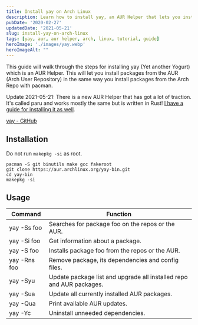 ```yaml
---
title: Install yay on Arch Linux
description: Learn how to install yay, an AUR Helper that lets you install packages from the Arch User Repository using the same commands as pacman.
pubDate: '2020-02-27'
updatedDate: '2021-05-21'
slug: install-yay-on-arch-linux
tags: [yay, aur, aur helper, arch, linux, tutorial, guide]
heroImage: './images/yay.webp'
heroImageAlt: ""
---
```


This guide will walk through the steps for installing yay (Yet another Yogurt) which is an AUR Helper. This will let you install packages from the AUR (Arch User Repository) in the same way you install packages from the Arch Repo with pacman.

Update 2021-05-21:
There is a new AUR Helper that has got a lot of traction. It's called paru and works mostly the same but is written in Rust! [I have a guide for installing it as well](/install-paru-on-arch-linux).

<!--truncate-->

[yay - GitHub](https://github.com/Jguer/yay)

## Installation

Do not run `makepkg -si` as root.

```shell
pacman -S git binutils make gcc fakeroot
git clone https://aur.archlinux.org/yay-bin.git
cd yay-bin
makepkg -si
```

## Usage

| Command      | Function                                                             |
| ------------ | -------------------------------------------------------------------- |
| yay -Ss foo  | Searches for package foo on the repos or the AUR.                    |
| yay -Si foo  | Get information about a package.                                     |
| yay -S foo   | Installs package foo from the repos or the AUR.                      |
| yay -Rns foo | Remove package, its dependencies and config files.                   |
| yay -Syu     | Update package list and upgrade all installed repo and AUR packages. |
| yay -Sua     | Update all currently installed AUR packages.                         |
| yay -Qua     | Print available AUR updates.                                         |
| yay -Yc      | Uninstall unneeded dependencies.                                     |
